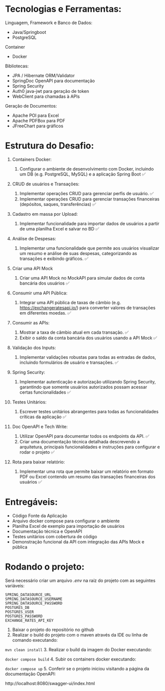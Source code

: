 # Tecnologias e Ferramentas:
Linguagem, Framework e Banco de Dados:
- Java/Springboot
- PostgreSQL

Container
- Docker

Bibliotecas:
- JPA / Hibernate ORM/Validator
- SpringDoc OpenAPI para documentação
- Spring Security 
- Auth0 java-jwt para geração de token
- WebClient para chamadas à APIs

Geração de Documentos:
- Apache POI para Excel
- Apache PDFBox para PDF 
- JFreeChart para gráficos


# Estrutura do Desafio:

1. Containers Docker:
    1. Configurar o ambiente de desenvolvimento com Docker, incluindo um DB (e.g. PostgreSQL, MySQL) e a aplicação Spring Boot :white_check_mark:


2. CRUD de usuários e Transações:
    1. Implementar operações CRUD para gerenciar perfis de usuário. :white_check_mark:
    2. Implementar operações CRUD para gerenciar transações financeiras (depósitos, saques, transferências) :white_check_mark:


3. Cadastro em massa por Upload:
    1. Implementar funcionalidade para importar dados de usuários a partir de uma planilha Excel e salvar no BD :white_check_mark:


4. Análise de Despesas:
    1. Implementar uma funcionalidade que permite aos usuários visualizar um resumo e análise de suas despesas, categorizando as transações e exibindo gráficos. :white_check_mark:


5. Criar uma API Mock
    1. Criar uma API Mock no MockAPI para simular dados de conta bancária dos usuários :white_check_mark:


6. Consumir uma API Pública:
    1. Integrar uma API pública de taxas de câmbio (e.g. https://exchangeratesapi.io/) para converter valores de transações em diferentes moedas. :white_check_mark:


7. Consumir as APIs:
    1. Mostrar a taxa de câmbio atual em cada transação. :white_check_mark:
    2. Exibir o saldo da conta bancária dos usuários usando a API Mock :white_check_mark:


8. Validação dos Inputs:
    1. Implementar validações robustas para todas as entradas de dados, incluindo formulários de usuário e transações. :white_check_mark:


9. Spring Security:
    1. Implementar autenticação e autorização utilizando Spring Security, garantindo que somente usuários autorizados possam acessar certas funcionalidades :white_check_mark:


10. Testes Unitários:
    1. Escrever testes unitários abrangentes para todas as funcionalidades críticas da aplicação :white_check_mark:


11. Doc OpenAPI e Tech Write:
    1. Utilizar OpenAPI para documentar todos os endpoints da API. :white_check_mark:
    2. Criar uma documentação técnica detalhada descrevendo a arquitetura, principais funcionalidades e instruções para configurar e rodar o projeto :white_check_mark:


12. Rota para baixar relatório:
    1. Implementar uma rota que permite baixar um relatório em formato PDF ou Excel contendo um resumo das transações financeiras dos usuários :white_check_mark:

# Entregáveis:
- Código Fonte da Aplicação
- Arquivo docker compose para configurar o ambiente
- Planilha Excel de exemplo para importação de usuários
- Documentação técnica e OpenAPI
- Testes unitários com cobertura de código
- Demonstração funcional da API com integração das APIs Mock e pública

# Rodando o projeto:

Será necessário criar um arquivo *.env* na raíz do projeto com as seguintes variáveis:

```
SPRING_DATASOURCE_URL
SPRING_DATASOURCE_USERNAME
SPRING_DATASOURCE_PASSWORD
POSTGRES_DB
POSTGRES_USER
POSTGRES_PASSWORD
EXCHANGE_RATES_API_KEY
```

1. Baixar o projeto do repositório no github
2. Realizar o build do projeto com o maven através da IDE ou linha de comando executando:

`mvn clean install`
3. Realizar o build da imagem do Docker executando:

`docker compose build`
4. Subir os containers docker executando:

`docker compose up`
5. Conferir se o projeto iniciou visitando a página da documentação OpenAPI:

http://localhost:8080/swagger-ui/index.html